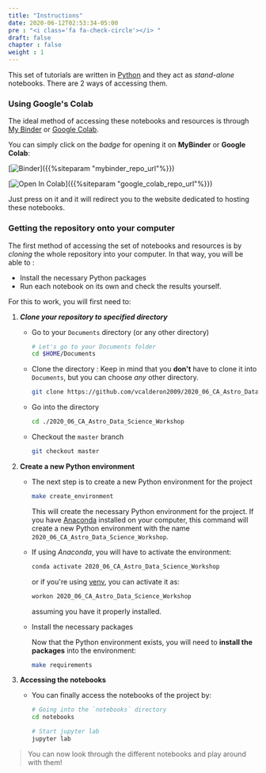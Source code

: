 ```yaml
---
title: "Instructions"
date: 2020-06-12T02:53:34-05:00
pre : "<i class='fa fa-check-circle'></i> "
draft: false
chapter : false
weight : 1
---
```


This set of tutorials are written in [Python](https://www.python.org/)
and they act as *stand-alone* notebooks. There are 2 ways of accessing them.

### Using Google's Colab

The ideal method of accessing these notebooks and resources is through
[My Binder](https://mybinder.org/) or 
[Google Colab](https://colab.research.google.com/).

You can simply click on the *badge* for opening it on **MyBinder** or
**Google Colab**:

[![Binder](https://mybinder.org/badge_logo.svg)]({{%siteparam "mybinder_repo_url"%}})

[![Open In Colab](https://colab.research.google.com/assets/colab-badge.svg)]({{%siteparam "google_colab_repo_url"%}})

Just press on it and it will redirect you to the website dedicated to hosting
these notebooks.

### Getting the repository onto your computer

The first method of accessing the set of notebooks and resources is by
*cloning* the whole repository into your computer. In that way, you will
be able to :

- Install the necessary Python packages
- Run each notebook on its own and check the results yourself.

For this to work, you will first need to:

1. ***Clone your repository to specified directory***

    - Go to your `Documents` directory (or any other directory)

        ```bash
        # Let's go to your Documents folder
        cd $HOME/Documents
        ```

    - Clone the directory : Keep in mind that you **don't** have to clone it
      into `Documents`, but you can choose *any* other directory.

        ```bash
        git clone https://github.com/vcalderon2009/2020_06_CA_Astro_Data_Science_Workshop.git
        ```

    - Go into the directory

        ```bash
        cd ./2020_06_CA_Astro_Data_Science_Workshop
        ```

    - Checkout the `master` branch

        ```bash
        git checkout master
        ```

2. **Create a new Python environment**
    
    - The next step is to create a new Python environment for the project

        ```bash
        make create_environment
        ```

        This will create the necessary Python environment for the project.
        If you have [Anaconda](https://www.anaconda.com/) installed on your
        computer, this command will create a new Python environment with
        the name `2020_06_CA_Astro_Data_Science_Workshop`.

    - If using *Anaconda*, you will have to activate the environment:

        ```bash
        conda activate 2020_06_CA_Astro_Data_Science_Workshop
        ```

        or if you're using [venv](https://docs.python.org/3/library/venv.html),
        you can activate it as:

        ```bash
        workon 2020_06_CA_Astro_Data_Science_Workshop
        ```

        assuming you have it properly installed.

    - Install the necessary packages

        Now that the Python environment exists, you will need to
        **install the packages** into the environment:

        ```bash
        make requirements
        ```

3. **Accessing the notebooks**

    - You can finally access the notebooks of the project by:

        ```bash
        # Going into the `notebooks` directory
        cd notebooks

        # Start jupyter lab
        jupyter lab
        ```

> You can now look through the different notebooks and play around with them!
